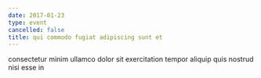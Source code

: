 ```yaml
---
date: 2017-01-23
type: event
cancelled: false
title: qui commodo fugiat adipiscing sunt et
---
```

consectetur minim ullamco dolor sit exercitation tempor aliquip quis nostrud nisi esse in